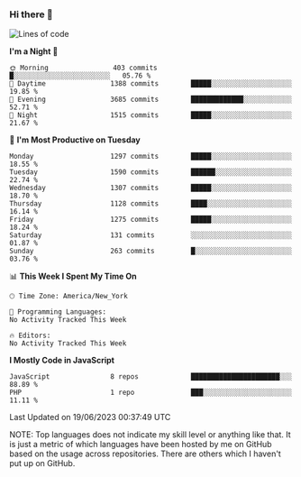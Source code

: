 ### Hi there 👋

<!--
**LynxJinxxy/LynxJinxxy** is a ✨ _special_ ✨ repository because its `README.md` (this file) appears on your GitHub profile.

Here are some ideas to get you started:

- 🔭 I’m currently working on ...
- 🌱 I’m currently learning ...
- 👯 I’m looking to collaborate on ...
- 🤔 I’m looking for help with ...
- 💬 Ask me about ...
- 📫 How to reach me: ...
- 😄 Pronouns: ...
- ⚡ Fun fact: ...
-->

<!--START_SECTION:waka-->
![Lines of code](https://img.shields.io/badge/From%20Hello%20World%20I%27ve%20Written-15.1%20million%20lines%20of%20code-blue)

**I'm a Night 🦉** 

```text
🌞 Morning                403 commits         █░░░░░░░░░░░░░░░░░░░░░░░░   05.76 % 
🌆 Daytime                1388 commits        █████░░░░░░░░░░░░░░░░░░░░   19.85 % 
🌃 Evening                3685 commits        █████████████░░░░░░░░░░░░   52.71 % 
🌙 Night                  1515 commits        █████░░░░░░░░░░░░░░░░░░░░   21.67 % 
```
📅 **I'm Most Productive on Tuesday** 

```text
Monday                   1297 commits        █████░░░░░░░░░░░░░░░░░░░░   18.55 % 
Tuesday                  1590 commits        ██████░░░░░░░░░░░░░░░░░░░   22.74 % 
Wednesday                1307 commits        █████░░░░░░░░░░░░░░░░░░░░   18.70 % 
Thursday                 1128 commits        ████░░░░░░░░░░░░░░░░░░░░░   16.14 % 
Friday                   1275 commits        █████░░░░░░░░░░░░░░░░░░░░   18.24 % 
Saturday                 131 commits         ░░░░░░░░░░░░░░░░░░░░░░░░░   01.87 % 
Sunday                   263 commits         █░░░░░░░░░░░░░░░░░░░░░░░░   03.76 % 
```


📊 **This Week I Spent My Time On** 

```text
🕑︎ Time Zone: America/New_York

💬 Programming Languages: 
No Activity Tracked This Week

🔥 Editors: 
No Activity Tracked This Week
```

**I Mostly Code in JavaScript** 

```text
JavaScript               8 repos             ██████████████████████░░░   88.89 % 
PHP                      1 repo              ███░░░░░░░░░░░░░░░░░░░░░░   11.11 % 
```




 Last Updated on 19/06/2023 00:37:49 UTC
<!--END_SECTION:waka-->
NOTE: Top languages does not indicate my skill level or anything like that. It is just a metric of which languages have been hosted by me on GitHub based on the usage across repositories. There are others which I haven't put up on GitHub.
